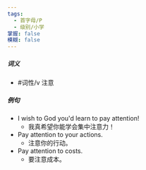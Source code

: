 ```yaml
---
tags:
  - 首字母/P
  - 级别/小学
掌握: false
模糊: false
---
```

##### 词义
- #词性/v  注意
##### 例句
- I wish to God you'd learn to pay attention!
	- 我真希望你能学会集中注意力！
- Pay attention to your actions.
	- 注意你的行动。
- Pay attention to costs.
	- 要注意成本。